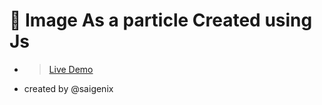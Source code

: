 # 🎉 Image As a particle Created using Js

- > [Live Demo](https://saigenix.github.io/HtmlCanvasEffects/)


- created by @saigenix